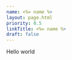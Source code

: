 ```yaml
---
name: <%= name %>
layout: page.html
priority: 0.5
linkTitle: <%= name %>
draft: false
---
```


Hello world

